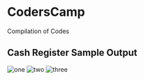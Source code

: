 # CodersCamp
Compilation of Codes

## Cash Register Sample Output
![one](https://user-images.githubusercontent.com/42131558/194221969-263c2e8f-d93c-4b6f-a983-5f1778bb556d.png)
![two](https://user-images.githubusercontent.com/42131558/194222016-7c9bd879-53ec-4fff-9c22-7f274bd772b7.png)
![three](https://user-images.githubusercontent.com/42131558/194222027-dd26c871-1db9-4a80-9632-8222852a469b.png)
